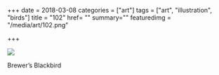 +++
date = 2018-03-08
categories = ["art"]
tags = ["art", "illustration", "birds"]
title = "102"
href= ""
summary=""
featuredimg = "/media/art/102.png"

+++

<img src="/media/art/102.png" />

Brewer’s Blackbird
